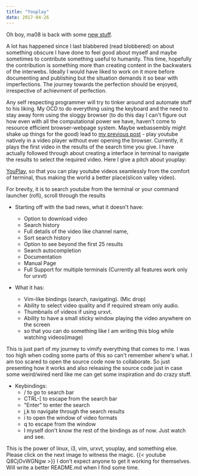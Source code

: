 ```yaml
---
title: "Youplay"
date: 2017-04-26
---
```

Oh boy, ma08 is back with some [new stuff](https://github.com/ma08/youplay).

A lot has happened since I last blabbered (read blobbered) on about something obscure I
have done to feel good about myself and maybe sometimes to contribute something
useful to humanity. This time, hopefully the contribution is something more than
creating content in the backwaters of the interwebs. Ideally I would have liked
to work on it more before documenting and publishing but the situation demands
it so bear with imperfections. The journey towards the perfection should be
enjoyed, irrespective of achievment of perfection.

Any self respecting programmer will try to tinker around and automate stuff to
his liking. My OCD to do everything using the keyboard and the
need to stay away form using the sloggy browser (to do this day I can't figure
out how even with all the computational power we have, haven't come to
resource efficient browser-webpage system. Maybe webassembly might shake
up things for the good) lead to [my previous post](http://ma08.github.io/Youtube-Floater/) - play youtube natively in a
video player without ever opening the browser. Currently, it plays the first
video in the results of the search time you give. I have actually followed
through about creating a interface in terminal to navigate the results to select
the required video. Here I give a pitch about youplay: 

[YouPlay](https://github.com/ma08/youplay), so that you can play youtube videos seamlessly from the comfort of terminal,
thus making the world a better place(slicon valley video).

For brevity, it is to search youtube from the terminal or your command launcher
(rofi), scroll through the results 

* Starting off with the bad news, what it doesn't have:
    * Option to download video
    * Search history
    * Full details of the video like channel name, 
    * Sort search history
    * Option to see beyond the first 25 results
    * Search autocompletion
    * Documentation
    * Manual Page
    * Full Support for multiple terminals (Currently all features work only for urxvt)

* What it has:
    * Vim-like bindings (search, navigating). (Mic drop)
    * Ability to select video quality and if required stream only audio.
    * Thumbnails of videos if using urxvt.
    * Ability to have a small sticky window playing the video anywhere on the screen
    * so that you can do something like I am writing this blog while watching videos(image)

This is just part of my journey to vimify everything that comes to me.
I was too high when coding some parts of this so can't remember where's what.
I am too scared to open the source code now to collaborate. So just presenting how it works and
also releasing the source code just in case some weird/wired nerd like me can get
some inspiration and do crazy stuff.

* Keybindings:
    * / to go to search bar
    * CTRL-\[ to escape from the search bar 
    * "Enter" to enter the search
    * j,k to navigate through the search results
    * i to open the window of video formats
    * q to escape from the window
    * I myself don't know the rest of the bindings as of now. Just watch and
    see.

This is the power of linux, i3, vim, urxvt, youplay, and something else. Please click
on the next image to witness the magic.
{{< youtube Q8CjOvWGNgw >}}
I don't expect anyone to get it working for themselves. Will write a better
README.md when I find some time.



